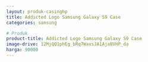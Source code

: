 ```yaml
---
layout: produk-casinghp
title: Addicted Logo Samsung Galaxy S9 Case
categories: samsung

# Produk
product-title: Addicted Logo Samsung Galaxy S9 Case
image-drive: 12MjQQ1phEg_bRq7WaxsJA1AjaBVHP_da
harga: 90000
---
```


